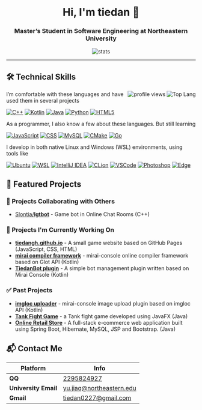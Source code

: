<div align="center">
    <h1>Hi, I'm tiedan 👋</h1>
    <h3>Master’s Student in Software Engineering at Northeastern University</h3>
    <p><img align="center" src="https://github-readme-stats.vercel.app/api?username=tiedanGH&show_icons=true&bg_color=44,fff0f6,fff2e8,fff9db&locale=en" alt="stats" /></p>
</div>

---

## 🛠️ Technical Skills

<img align="right" src="https://github-readme-stats.vercel.app/api/top-langs/?username=tiedanGH&layout=compact&langs_count=8" alt="Top Lang"/>
<img align="right" src="https://komarev.com/ghpvc/?username=tiedanGH&abbreviated=true&style=pixel" alt="profile views" />

I’m comfortable with these languages and have used them in several projects

[![C++](https://img.shields.io/badge/C%2B%2B-00599C?style=for-the-badge&logo=cplusplus&logoColor=FFFFFF)](https://isocpp.org/)
[![Kotlin](https://img.shields.io/badge/Kotlin-7F52FF?style=for-the-badge&logo=kotlin&logoColor=FFFFFF)](https://kotlinlang.org/)
[![Java](https://img.shields.io/badge/Java-b07219?style=for-the-badge&logo=openjdk&logoColor=FFFFFF)](https://openjdk.org/)
[![Python](https://img.shields.io/badge/Python-FFD343?style=for-the-badge&logo=python&logoColor=3776AB)](https://www.python.org/)
[![HTML5](https://img.shields.io/badge/HTML5-E34F26?style=for-the-badge&logo=html5&logoColor=FFFFFF)](https://html.spec.whatwg.org/)

As a programmer, I also know a few about these languages. But still learning

[![JavaScript](https://img.shields.io/badge/JavaScript-F7DF1E?style=for-the-badge&logo=javascript&logoColor=000000)](https://www.javascript.com/)
[![CSS](https://img.shields.io/badge/CSS-663399?style=for-the-badge&logo=css&logoColor=FFFFFF)](https://www.w3.org/Style/CSS/Overview.en.html)
[![MySQL](https://img.shields.io/badge/MySQL-4479A1?style=for-the-badge&logo=mysql&logoColor=FFFFFF)](https://www.mysql.com/)
[![CMake](https://img.shields.io/badge/CMake-064F8C?style=for-the-badge&logo=cmake&logoColor=FFFFFF)](https://cmake.org/)
[![Go](https://img.shields.io/badge/Go-00ADD8?style=for-the-badge&logo=go&logoColor=FFFFFF)](https://golang.google.cn/)

I develop in both native Linux and Windows (WSL) environments, using tools like

[![Ubuntu](https://img.shields.io/badge/Ubuntu-DD4814?style=for-the-badge&logo=ubuntu&logoColor=FFFFFF)](https://ubuntu.com/)
[![WSL](https://img.shields.io/badge/%F0%9F%90%A7WSL-0078D7?style=for-the-badge)](https://learn.microsoft.com/en-us/windows/wsl/)
[![IntelliJ IDEA](https://img.shields.io/badge/IDEA-000000?style=for-the-badge&logo=intellij%20idea&logoColor=A7B8C2)](https://www.jetbrains.com/idea/)
[![CLion](https://img.shields.io/badge/CLion-000000?style=for-the-badge&logo=clion&logoColor=A7B8C2)](https://www.jetbrains.com/clion/)
[![VSCode](https://img.shields.io/badge/VSCode-007ACC?style=for-the-badge&logo=visual%20studio%20code&logoColor=FFFFFF)](https://vscode.dev/)
[![Photoshop](https://img.shields.io/badge/Photoshop-31A8FF?style=for-the-badge&logo=adobe%20photoshop&logoColor=FFFFFF)](https://www.adobe.com/products/photoshop.html)
[![Edge](https://img.shields.io/badge/Edge-0078D7?style=for-the-badge&logo=microsoft%20edge&logoColor=FFFFFF)](https://www.microsoft.com/en-us/edge/)

## 🌟 Featured Projects

### 🤝 Projects Collaborating with Others
- [Slontia/**lgtbot**](https://github.com/Slontia/lgtbot) - Game bot in Online Chat Rooms (C++)

### 🚧 Projects I'm Currently Working On
- [**tiedangh.github.io**](https://github.com/tiedanGH/tiedangh.github.io) - A small game website based on GitHub Pages (JavaScript, CSS, HTML)
- [**mirai compiler framework**](https://github.com/tiedanGH/mirai-compiler-framework/) - mirai-console online compiler framework based on Glot API (Kotlin)
- [**TiedanBot plugin**](https://github.com/tiedanGH/TiedanBot-plugin) - A simple bot management plugin written based on Mirai Console (Kotlin)

### ✅ Past Projects
- [**imgloc uploader**](https://github.com/tiedanGH/imgloc-uploader) - mirai-console image upload plugin based on imgloc API (Kotlin)
- [**Tank Fight Game**](https://github.com/tiedanGH/Tank-Fight-Game) - a Tank fight game developed using JavaFX (Java)
- [**Online Retail Store**](https://github.com/tiedanGH/Online-Retail-Store) - A full-stack e-commerce web application built using Spring Boot, Hibernate, MySQL, JSP and Bootstrap. (Java)

## 📬 Contact Me

| Platform             | Info                                                        |
|----------------------|-------------------------------------------------------------|
| **QQ**               | [2295824927](https://qm.qq.com/q/hAIXBftS12)                |
| **University Email** | [yu.jiaq@northeastern.edu](mailto:yu.jiaq@northeastern.edu) |
| **Gmail**            | [tiedan0227@gmail.com](mailto:tiedan0227@gmail.com)         |
